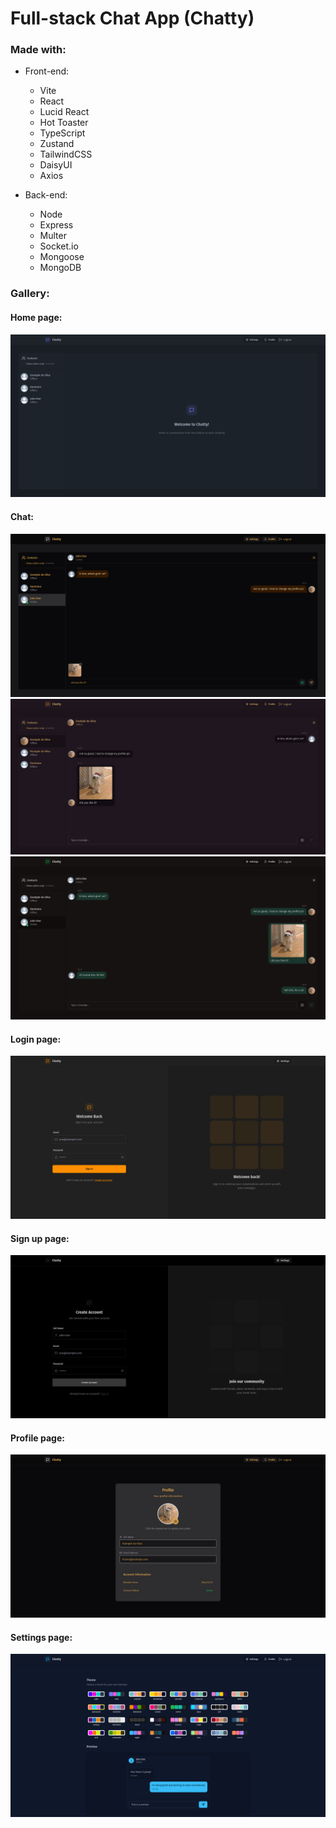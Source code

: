 # Full-stack Chat App (Chatty)

### Made with:

- Front-end:
    - Vite
    - React
    - Lucid React
    - Hot Toaster
    - TypeScript
    - Zustand
    - TailwindCSS
    - DaisyUI
    - Axios

- Back-end:
    - Node
    - Express
    - Multer
    - Socket.io
    - Mongoose
    - MongoDB

### Gallery:

#### Home page:

![Home Page](images/home_page.png)

#### Chat:

![Chat (1)](images/chat1.png)
![Chat (2)](images/chat2.png)
![Chat (3)](images/chat3.png)

#### Login page:

![Login](images/login.png)

#### Sign up page:

![Sign up](images/signup.png)

#### Profile page:

![Profile Page](images/profile.png)

#### Settings page:

![Settings Page](images/settings.png)
